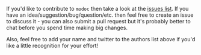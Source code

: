 If you'd like to contribute to `modoc` then take a look at the [issues list](https://github.com/KyleBanks/modoc/issues). If you have an idea/suggestion/bug/question/etc. then feel free to create an issue to discuss it - you can also submit a pull request but it's probably better to chat before you spend time making big changes. 

Also, feel free to add your name and twitter to the authors list above if you'd like a little recognition for your effort!